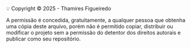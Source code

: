 💡 Copyright © 2025 - Thamires Figueiredo

A permissão é concedida, gratuitamente, a qualquer pessoa que obtenha uma cópia deste arquivo, porém não é permitido copiar, distribuir ou modificar o projeto sem a permissão do detentor dos direitos autorais e publicar como seu repositório.
